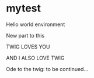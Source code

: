 # mytest
Hello world environment

New part to this

TWIG LOVES YOU

AND I ALSO LOVE TWIG

Ode to the twig:
to be continued...
